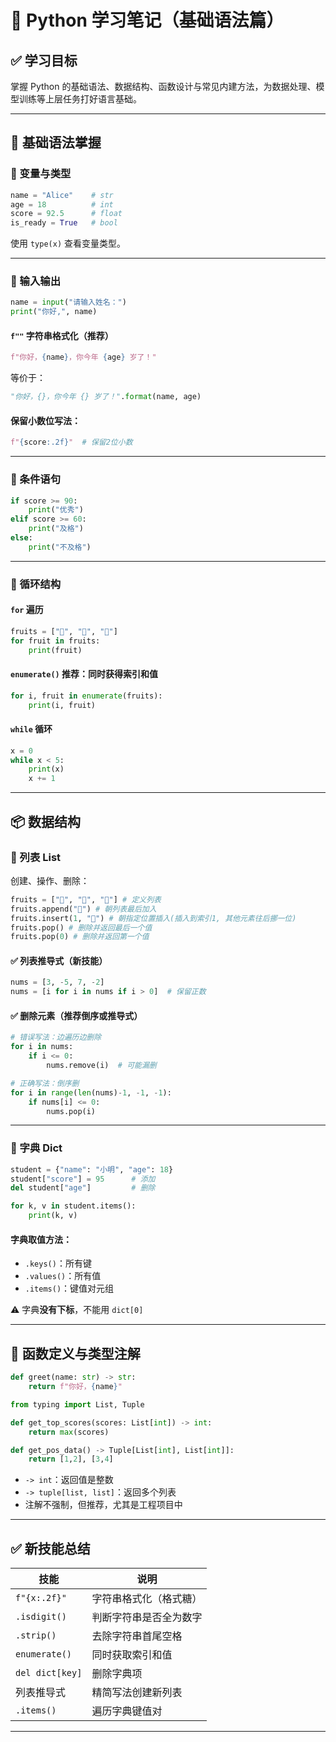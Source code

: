 
# 🐍 Python 学习笔记（基础语法篇）

## ✅ 学习目标
掌握 Python 的基础语法、数据结构、函数设计与常见内建方法，为数据处理、模型训练等上层任务打好语言基础。

---

## 📌 基础语法掌握

### 🔹 变量与类型
```python
name = "Alice"    # str
age = 18          # int
score = 92.5      # float
is_ready = True   # bool
```
使用 `type(x)` 查看变量类型。

---

### 🔹 输入输出
```python
name = input("请输入姓名：")
print("你好,", name)
```

#### `f""` 字符串格式化（推荐）
```python
f"你好，{name}，你今年 {age} 岁了！"
```
等价于：
```python
"你好，{}，你今年 {} 岁了！".format(name, age)
```

#### 保留小数位写法：
```python
f"{score:.2f}"  # 保留2位小数
```

---

### 🔹 条件语句
```python
if score >= 90:
    print("优秀")
elif score >= 60:
    print("及格")
else:
    print("不及格")
```

---

### 🔹 循环结构

#### `for` 遍历
```python
fruits = ["🍎", "🍌", "🍓"]
for fruit in fruits:
    print(fruit)
```

#### `enumerate()` 推荐：同时获得索引和值
```python
for i, fruit in enumerate(fruits):
    print(i, fruit)
```

#### `while` 循环
```python
x = 0
while x < 5:
    print(x)
    x += 1
```

---

## 📦 数据结构

### 🔸 列表 List

创建、操作、删除：
```python
fruits = ["🍎", "🍌", "🍓"] # 定义列表
fruits.append("🍇") # 朝列表最后加入
fruits.insert(1, "🍍") # 朝指定位置插入(插入到索引1, 其他元素往后挪一位)
fruits.pop() # 删除并返回最后一个值
fruits.pop(0) # 删除并返回第一个值
```

#### ✅ 列表推导式（新技能）
```python
nums = [3, -5, 7, -2]
nums = [i for i in nums if i > 0]  # 保留正数
```

#### ✅ 删除元素（推荐倒序或推导式）
```python
# 错误写法：边遍历边删除
for i in nums:
    if i <= 0:
        nums.remove(i)  # 可能漏删

# 正确写法：倒序删
for i in range(len(nums)-1, -1, -1):
    if nums[i] <= 0:
        nums.pop(i)
```

---

### 🔸 字典 Dict

```python
student = {"name": "小明", "age": 18}
student["score"] = 95      # 添加
del student["age"]         # 删除

for k, v in student.items():
    print(k, v)
```

#### 字典取值方法：
- `.keys()`：所有键
- `.values()`：所有值
- `.items()`：键值对元组

⚠️ 字典**没有下标**，不能用 `dict[0]`

---

## 🧠 函数定义与类型注解

```python
def greet(name: str) -> str:
    return f"你好，{name}"
```

```python
from typing import List, Tuple

def get_top_scores(scores: List[int]) -> int:
    return max(scores)

def get_pos_data() -> Tuple[List[int], List[int]]:
    return [1,2], [3,4]
```

- `-> int`：返回值是整数
- `-> tuple[list, list]`：返回多个列表
- 注解不强制，但推荐，尤其是工程项目中

---

## ✅ 新技能总结

| 技能 | 说明 |
|------|------|
| `f"{x:.2f}"` | 字符串格式化（格式糖） |
| `.isdigit()` | 判断字符串是否全为数字 |
| `.strip()` | 去除字符串首尾空格 |
| `enumerate()` | 同时获取索引和值 |
| `del dict[key]` | 删除字典项 |
| 列表推导式 | 精简写法创建新列表 |
| `.items()` | 遍历字典键值对 |

---
